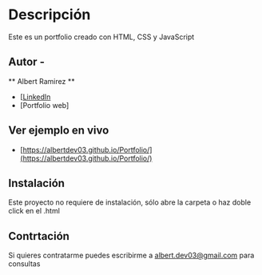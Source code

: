 # Descripción
Este es un portfolio creado con HTML, CSS y JavaScript

## Autor -
** Albert Ramirez **

* [[LinkedIn](http://www.linkedin.com/in/albertdev03com)
* [Portfolio web]

## Ver ejemplo en vivo
- [https://albertdev03.github.io/Portfolio/](https://albertdev03.github.io/Portfolio/) 

## Instalación
Este proyecto no requiere de instalación, sólo abre la carpeta o haz doble click en el .html

## Contrtación
Si quieres contratarme puedes escribirme a albert.dev03@gmail.com para consultas
